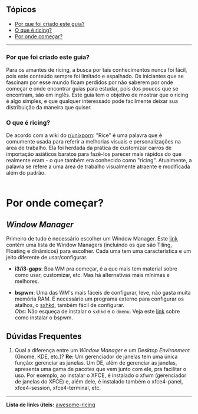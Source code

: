 ## Tópicos

- [Por que foi criado este guia?](https://github.com/Valeyard1/Not-A-Bloat/blob/master/ricing/README.md#Por-que-foi-criado-este-guia?)
- [O que é ricing?](https://github.com/Valeyard1/Not-A-Bloat/blob/master/ricing/README.md#O-que-é-ricing?)
- [Por onde começar?](https://github.com/Valeyard1/Not-A-Bloat/blob/master/ricing/README.md#Por-onde-começar?)

---

### Por que foi criado este guia?

Para os amantes de ricing, a busca por tais conhecimentos nunca foi fácil, pois este conteúdo sempre foi limitado e espalhado. Os iniciantes que se fascinam por esse mundo ficam perdidos por não saberem por onde começar e onde encontrar guias para estudar, pois dos poucos que se encontram, são em inglês.
Este guia tem o objetivo de mostrar que o ricing é algo simples, e que qualquer interessado pode facilmente deixar sua distribuição da maneira que quiser.

### O que é ricing?

De acordo com a wiki do [r/unixporn](https://www.reddit.com/r/unixporn/):
"Rice" é uma palavra que é comumente usada para referir a melhorias visuais e personalizações na área de trabalho. Ela foi herdada da prática de customizar carros de importação asiáticos baratos para fazê-los parecer mais rápidos do que realmente eram - o que também era conhecido como "ricing". Atualmente, a palavra se refere a uma área de trabalho visualmente atraente e modificada além do padrão.
<br/>
<br/>

# Por onde começar?

## _Window Manager_
Primeiro de tudo é necessário escolher um Window Manager. Este [link](https://wiki.archlinux.org/index.php/Window_manager_%28Portugu%C3%AAs%29#Lista_de_gerenciadores_de_janela) contém uma lista de Window Managers (incluindo os que são Tiling, Floating e dinâmicos) para escolher. Cada uma tem uma característica e um jeito diferente de usar/configurar.

- **i3/i3-gaps**:
    Boa WM pra começar, é a que mais tem material sobre como usar, customizar, etc. Mas há alternativas mais mínimas e melhores.

- **bspwm**:
    Uma das WM's mais fáceis de configurar, leve, não gasta muita memória RAM. É necessário um programa externo para configurar os atalhos, o [sxhkd](https://github.com/baskerville/sxhkd), também fácil de configurar.  
    _Obs_: Não esqueça de instalar o `sxhkd` e o `dmenu`. Veja este [link](https://mashn.github.io/artigos/instalando-e-configurando-o-bspwm.html) sobre como instalar o bspwm.

## Dúvidas Frequentes
1. Qual a diferença entre um _Window Manager_ e um _Desktop Environment_ (Gnome, KDE, etc.)?
**Re:** Um gerenciador de janelas tem uma única função: gerenciar as janelas. Um DE, além de gerenciar as janelas, apresenta uma gama de pacotes que vem junto com ele, pra facilitar o uso. Por exemplo, ao instalar o XFCE, é instalado o xfwm (gerenciador de janelas do XFCE) e, além dele, é instalado também o xfce4-panel, xfce4-session, xfce4-terminal, etc.
---
**Lista de links úteis:** [awesome-ricing](awesome-ricing.md)
